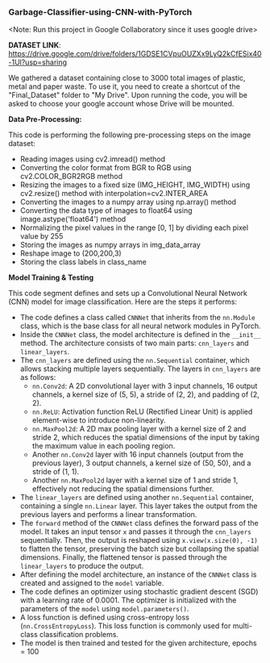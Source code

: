 ### Garbage-Classifier-using-CNN-with-PyTorch

<Note: Run this project in Google Collaboratory since it uses google drive>

**DATASET LINK**: https://drive.google.com/drive/folders/1GDSE1CVpuOUZXx9LyQ2kCfESix40-1Ul?usp=sharing

We gathered a dataset containing close to 3000 total images of plastic, metal and paper waste. To use it, you need to create a shortcut of the "Final_Dataset" folder to "My Drive". Upon running the code, you will be asked to choose your google account whose Drive will be mounted.

**Data Pre-Processing:**

This code is performing the following pre-processing steps on the image dataset:

* Reading images using cv2.imread() method
* Converting the color format from BGR to RGB using cv2.COLOR_BGR2RGB method
* Resizing the images to a fixed size (IMG_HEIGHT, IMG_WIDTH) using cv2.resize() method with interpolation=cv2.INTER_AREA
* Converting the images to a numpy array using np.array() method
* Converting the data type of images to float64 using image.astype('float64') method
* Normalizing the pixel values in the range [0, 1] by dividing each pixel value by 255
* Storing the images as numpy arrays in img_data_array
* Reshape image to (200,200,3)
* Storing the class labels in class_name

**Model Training & Testing**

This code segment defines and sets up a Convolutional Neural Network (CNN) model for image classification. Here are the steps it performs:

* The code defines a class called `CNNNet` that inherits from the `nn.Module` class, which is the base class for all neural network modules in PyTorch.
* Inside the `CNNNet` class, the model architecture is defined in the `__init__` method. The architecture consists of two main parts: `cnn_layers` and `linear_layers`.
* The `cnn_layers` are defined using the `nn.Sequential` container, which allows stacking multiple layers sequentially. The layers in `cnn_layers` are as follows:
   - `nn.Conv2d`: A 2D convolutional layer with 3 input channels, 16 output channels, a kernel size of (5, 5), a stride of (2, 2), and padding of (2, 2).
   - `nn.ReLU`: Activation function ReLU (Rectified Linear Unit) is applied element-wise to introduce non-linearity.
   - `nn.MaxPool2d`: A 2D max pooling layer with a kernel size of 2 and stride 2, which reduces the spatial dimensions of the input by taking the maximum value in each pooling region.
   - Another `nn.Conv2d` layer with 16 input channels (output from the previous layer), 3 output channels, a kernel size of (50, 50), and a stride of (1, 1).
   - Another `nn.MaxPool2d` layer with a kernel size of 1 and stride 1, effectively not reducing the spatial dimensions further.
* The `linear_layers` are defined using another `nn.Sequential` container, containing a single `nn.Linear` layer. This layer takes the output from the previous layers and performs a linear transformation.
* The `forward` method of the `CNNNet` class defines the forward pass of the model. It takes an input tensor `x` and passes it through the `cnn_layers` sequentially. Then, the output is reshaped using `x.view(x.size(0), -1)` to flatten the tensor, preserving the batch size but collapsing the spatial dimensions. Finally, the flattened tensor is passed through the `linear_layers` to produce the output.
* After defining the model architecture, an instance of the `CNNNet` class is created and assigned to the `model` variable.
* The code defines an optimizer using stochastic gradient descent (SGD) with a learning rate of 0.0001. The optimizer is initialized with the parameters of the `model` using `model.parameters()`.
* A loss function is defined using cross-entropy loss (`nn.CrossEntropyLoss`). This loss function is commonly used for multi-class classification problems.
* The model is then trained and tested for the given architecture, epochs = 100

